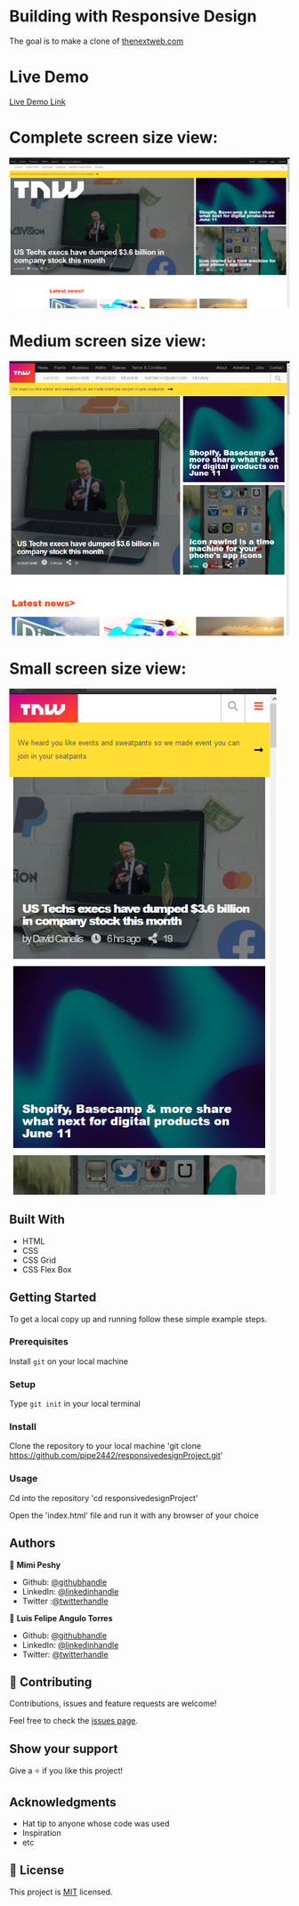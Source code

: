 # Building with Responsive Design

The goal is to make a clone of [thenextweb.com](https://thenextweb.com/)

# Live Demo

[Live Demo Link](https://rawcdn.githack.com/pipe2442/responsivedesignProject/facdab3fb5b2dbe3589ca2b79ca4b2029e4f9919/index.html)

# Complete screen size view:

![screenshot](https://github.com/pipe2442/responsivedesignProject/blob/develop/assets/images/Fullsizeview.PNG?raw=true)

# Medium screen size view:

![screenshot](https://github.com/pipe2442/responsivedesignProject/blob/develop/assets/images/mediumsizeview.PNG?raw=true)

# Small screen size view:

![screenshot](https://github.com/pipe2442/responsivedesignProject/blob/develop/assets/images/smallsizeview.PNG?raw=true)

## Built With

- HTML 
- CSS
- CSS Grid
- CSS Flex Box

## Getting Started

To get a local copy up and running follow these simple example steps.

### Prerequisites

Install `git` on your local machine

### Setup

Type `git init` in your local terminal

### Install

Clone the repository to your local machine 'git clone https://github.com/pipe2442/responsivedesignProject.git'

### Usage

Cd into the repository 'cd responsivedesignProject'

Open the 'index.html' file and run it with any browser of your choice


## Authors

👤 **Mimi Peshy**

- Github: [@githubhandle](https://github.com/mimipeshy)
- LinkedIn: [@linkedinhandle](https://www.linkedin.com/in/peris-ndanu-405083193/)
- Twitter :[@twitterhandle](https://twitter.com/pygirl254)

👤 **Luis Felipe Angulo Torres**

- Github: [@githubhandle](https://github.com/pipe2442)
- LinkedIn: [@linkedinhandle](https://www.linkedin.com/in/luis-felipe-angulo-torres-95098b139/)
- Twitter: [@twitterhandle](https://twitter.com/pipe2442)


## 🤝 Contributing

Contributions, issues and feature requests are welcome!

Feel free to check the [issues page](issues/).

## Show your support

Give a ⭐️ if you like this project!

## Acknowledgments

- Hat tip to anyone whose code was used
- Inspiration
- etc

## 📝 License

This project is [MIT](lic.url) licensed.
